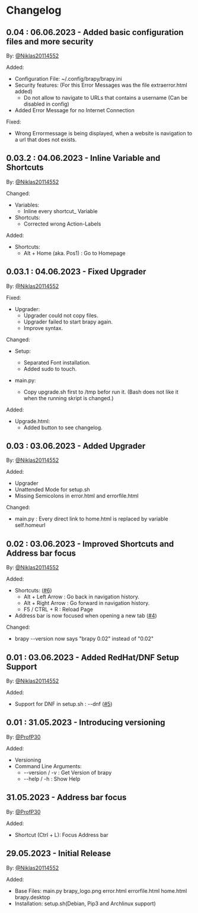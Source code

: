 # Changelog

## 0.04 : 06.06.2023 - Added basic configuration files and more security

By: [@Niklas20114552](https://github.com/Niklas20114552)

Added:

- Configuration File: ~/.config/brapy/brapy.ini
- Security features: (For this Error Messages was the file extraerror.html added)
    - Do not allow to navigate to URLs that contains a username (Can be disabled in config)
- Added Error Message for no Internet Connection

Fixed:

- Wrong Errormessage is being displayed, when a website is navigation to a url that does not exists.

## 0.03.2 : 04.06.2023 - Inline Variable and Shortcuts

By: [@Niklas20114552](https://github.com/Niklas20114552)

Changed:

- Variables:
    - Inline every shortcut_ Variable
- Shortcuts:
    - Corrected wrong Action-Labels

Added:

- Shortcuts:
    - Alt + Home (aka. Pos1) : Go to Homepage

## 0.03.1 : 04.06.2023 - Fixed Upgrader

By: [@Niklas20114552](https://github.com/Niklas20114552)

Fixed:

- Upgrader:
    - Upgrader could not copy files.
    - Upgrader failed to start brapy again.
    - Improve syntax.

Changed:

- Setup:
    - Separated Font installation.
    - Added sudo to touch.

- main.py:
    - Copy upgrade.sh first to /tmp befor run it. (Bash does not like it when the running skript is changed.)

Added:

- Upgrade.html:
    - Added button to see changelog.

## 0.03 : 03.06.2023 - Added Upgrader

By: [@Niklas20114552](https://github.com/Niklas20114552)

Added:

- Upgrader
- Unattended Mode for setup.sh
- Missing Semicolons in error.html and errorfile.html

Changed:

- main.py : Every direct link to home.html is replaced by variable self.homeurl

## 0.02 : 03.06.2023 - Improved Shortcuts and Address bar focus

By: [@Niklas20114552](https://github.com/Niklas20114552)

Added: 

- Shortcuts: ([#6](https://github.com/Niklas20114552/brapy/issues/6))
    - Alt + Left Arrow : Go back in navigation history.
    - Alt + Right Arrow : Go forward in navigation history.
    - F5 / CTRL + R : Reload Page
- Address bar is now focused when opening a new tab ([#4](https://github.com/Niklas20114552/brapy/pull/4))

Changed:

- brapy --version now says "brapy 0.02" instead of "0.02"


## 0.01 : 03.06.2023 - Added RedHat/DNF Setup Support

By: [@Niklas20114552](https://github.com/Niklas20114552)

Added:

- Support for DNF in setup.sh : --dnf ([#5](https://github.com/Niklas20114552/brapy/issues/5))

## 0.01 : 31.05.2023 - Introducing versioning

By: [@ProfP30](https://github.com/ProfP30)

Added:

- Versioning
- Command Line Arguments:
    - --version / -v : Get Version of brapy
    - --help / -h : Show Help

## 31.05.2023 - Address bar focus

By: [@ProfP30](https://github.com/ProfP30)

Added:

- Shortcut (Ctrl + L): Focus Address bar


## 29.05.2023 - Initial Release

By: [@Niklas20114552](https://github.com/Niklas20114552)

Added:

- Base Files: main.py brapy_logo.png error.html errorfile.html home.html brapy.desktop
- Installation: setup.sh(Debian, Pip3 and Archlinux support)

